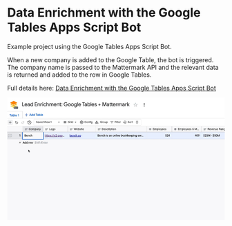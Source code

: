 # Data Enrichment with the Google Tables Apps Script Bot

Example project using the Google Tables Apps Script Bot. 

When a new company is added to the Google Table, the bot is triggered. The company name is passed to the Mattermark API and the relevant data is returned and added to the row in Google Tables.

Full details here: [Data Enrichment with the Google Tables Apps Script Bot](https://www.benlcollins.com/tables/google-tables-apps-script-bot/)

![Google Tables Apps Script Bot](https://github.com/benlcollins/tablesDataEnrichment/blob/main/leadEnrichment4.gif)
